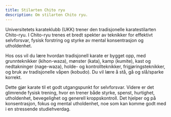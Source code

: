 ```yaml
---
title: Stilarten Chito ryu
description: Om stilarten Chito ryu.
---
```


Universitetets karateklubb (UKK) trener den tradisjonelle karatestilarten Chito-ryu. I Chito-ryu trenes et bredt spekter av teknikker for effektivt selvforsvar, fysisk forstring og styrke av mental konsentrasjon og utholdenhet.

Hos oss vil du lære hvordan tradisjonell karate er bygget opp, med grunnteknikker (kihon-waza), mønster (kata), kamp (kumite), kast og nedtakninger (nage-waza), holde- og kontrollteknikker, frigjøringsteknikker, og bruk av tradisjonelle våpen (kobudo). Du vil lære å stå, gå og slå/sparke korrekt. 

Dette gjør karate til et godt utgangspunkt for selvforsvar. Videre er det glimrende fysisk trening, hvor en trener både styrke, spenst, hurtighet, utholdenhet, bevegelighet og generell kroppskontroll. Det hjelper og på konsentrasjon, fokus og mental utholdenhet, noe som kan komme godt med i en stressende studiehverdag.